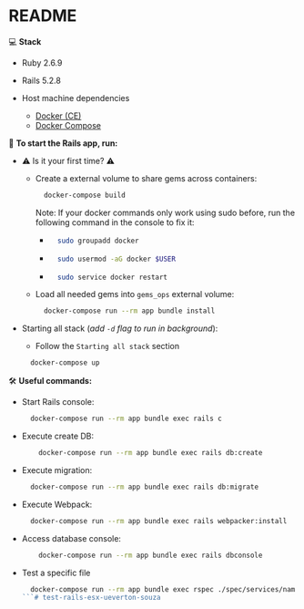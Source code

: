 # README
💻 **Stack**

- Ruby 2.6.9

- Rails 5.2.8

- Host machine dependencies
  - [Docker (CE)](https://docs.docker.com/engine/installation/)
  - [Docker Compose](https://docs.docker.com/compose/install/)

🚀 **To start the Rails app, run:**

- ⚠️ Is it your first time? ⚠️

  - Create a external volume to share gems across containers:
      ```bash
        docker-compose build
      ```
    Note: If your docker commands only work using sudo before, run the following command in the console to fix it:
    - ```bash
        sudo groupadd docker
      ``` 
    - ```bash
        sudo usermod -aG docker $USER
      ``` 
    - ```bash
        sudo service docker restart
      ```
  - Load all needed gems into `gems_ops` external volume:
    ```bash
      docker-compose run --rm app bundle install
    ```
- Starting all stack (_add `-d` flag to run in background_):

  - Follow the `Starting all stack` section
  ```bash
    docker-compose up
  ```
🛠 **Useful commands:**

- Start Rails console:
  ```bash
    docker-compose run --rm app bundle exec rails c
  ```
- Execute create DB:
  ```bash
      docker-compose run --rm app bundle exec rails db:create
    ```
- Execute migration:
  ```bash
    docker-compose run --rm app bundle exec rails db:migrate
  ```
- Execute Webpack:
  ```bash
    docker-compose run --rm app bundle exec rails webpacker:install
  ```
- Access database console:
  ```bash
      docker-compose run --rm app bundle exec rails dbconsole
    ```
- Test a specific file

  ```bash
    docker-compose run --rm app bundle exec rspec ./spec/services/name_file.rb'
  ```# test-rails-esx-ueverton-souza
